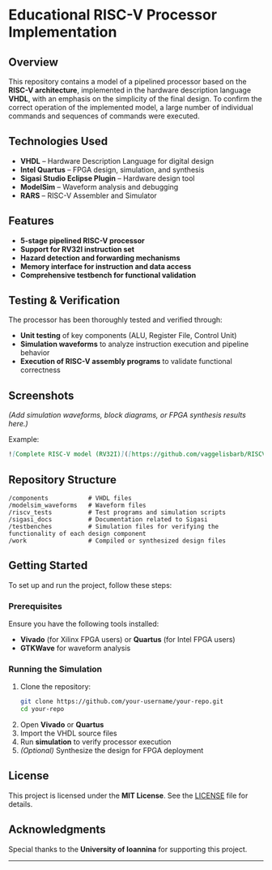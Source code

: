 # Educational RISC-V Processor Implementation  

## Overview
This repository contains a model of a pipelined processor based on the **RISC-V architecture**, implemented in the hardware description language **VHDL**, with an emphasis on the simplicity of the final design.
To confirm the correct operation of the implemented model, a large number of individual commands and sequences of commands were executed.

## Technologies Used  
- **VHDL** – Hardware Description Language for digital design  
- **Intel Quartus** – FPGA design, simulation, and synthesis
- **Sigasi Studio Eclipse Plugin** – Hardware design tool 
- **ModelSim** – Waveform analysis and debugging  
- **RARS** – RISC-V Assembler and Simulator 

## Features  
- **5-stage pipelined RISC-V processor**  
- **Support for RV32I instruction set**  
- **Hazard detection and forwarding mechanisms**  
- **Memory interface for instruction and data access**  
- **Comprehensive testbench for functional validation**  

## Testing & Verification  
The processor has been thoroughly tested and verified through:  
- **Unit testing** of key components (ALU, Register File, Control Unit)  
- **Simulation waveforms** to analyze instruction execution and pipeline behavior  
- **Execution of RISC-V assembly programs** to validate functional correctness  

## Screenshots  
*(Add simulation waveforms, block diagrams, or FPGA synthesis results here.)*  

Example:  
```md
![Complete RISC-V model (RV32I)]([https://github.com/vaggelisbarb/RISCV-Microprocessor/blob/main/docs/riscv_processorCollapsed.png](https://github.com/user-attachments/assets/df177035-a8d6-4dc6-a5a8-bacd02e5aa57))
```

## Repository Structure  
```
/components           # VHDL files
/modelsim_waveforms   # Waveform files
/riscv_tests          # Test programs and simulation scripts  
/sigasi_docs          # Documentation related to Sigasi
/testbenches          # Simulation files for verifying the functionality of each design component
/work                 # Compiled or synthesized design files
```

## Getting Started  
To set up and run the project, follow these steps:  

### Prerequisites  
Ensure you have the following tools installed:  
- **Vivado** (for Xilinx FPGA users) or **Quartus** (for Intel FPGA users)  
- **GTKWave** for waveform analysis  

### Running the Simulation  
1. Clone the repository:  
   ```sh
   git clone https://github.com/your-username/your-repo.git
   cd your-repo
   ```
2. Open **Vivado** or **Quartus**  
3. Import the VHDL source files  
4. Run **simulation** to verify processor execution  
5. *(Optional)* Synthesize the design for FPGA deployment  

## License  
This project is licensed under the **MIT License**. See the [LICENSE](LICENSE) file for details.  

## Acknowledgments  
Special thanks to the **University of Ioannina** for supporting this project.  

---

